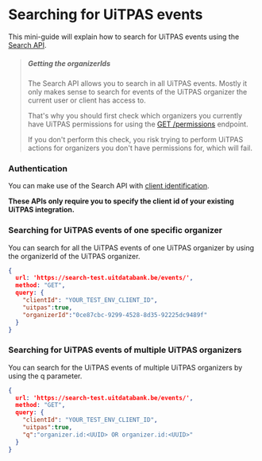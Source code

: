 # Searching for UiTPAS events

This mini-guide will explain how to search for UiTPAS events using the [Search API](https://documentatie.uitdatabank.be/content/search_api_3/latest/searching.html).
 
> ##### Getting the organizerIds 
>
> The Search API allows you to search in all UiTPAS events.
>Mostly it only makes sense to search for events of the UiTPAS organizer the current user or client has access to.
>
>That's why you should first check which organizers you currently have UiTPAS permissions for using the [GET /permissions](https://docs.publiq.be/docs/uitpas/b3A6NDM0MjM5NzY-get-permissions) endpoint.
>
> If you don't perform this check, you risk trying to perform UiTPAS actions for organizers you don't have permissions for, which will fail.

### Authentication

You can make use of the Search API with [client identification](https://docs.publiq.be/docs/authentication/ZG9jOjExODE5NDY5-client-identification).

**These APIs only require you to specify the client id of your existing UiTPAS integration.**

### Searching for UiTPAS events of one specific organizer

You can search for all the UiTPAS events of one UiTPAS organizer by using the organizerId of the UiTPAS organizer.

```json http
{
  url: 'https://search-test.uitdatabank.be/events/',
  method: "GET",
  query: {
    "clientId": "YOUR_TEST_ENV_CLIENT_ID",
    "uitpas":true,
    "organizerId":"0ce87cbc-9299-4528-8d35-92225dc9489f"
  }
}
```

### Searching for UiTPAS events of multiple UiTPAS organizers

You can search for the UiTPAS events of multiple UiTPAS organizers by using the q parameter.

```json http
{
  url: 'https://search-test.uitdatabank.be/events/',
  method: "GET",
  query: {
    "clientId": "YOUR_TEST_ENV_CLIENT_ID",
    "uitpas":true,
    "q":"organizer.id:<UUID> OR organizer.id:<UUID>"
  }
}
```